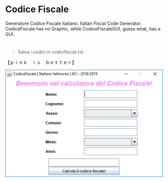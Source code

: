 # Codice Fiscale
Generatore Codice Fiscale Italiano. Italian Fiscal Code Generator.
CodiceFiscale has no Graphic, while CodiceFiscaleGUI, guess what, has a GUI. 

# 
>Salva i codici in codicifiscali.txt

【﻿ｐｉｎｋ　ｉｓ　ｂｅｔｔｅｒ】

![Screenshot](https://github.com/xStevatt/CodiceFiscale/blob/master/screenshot.PNG)
